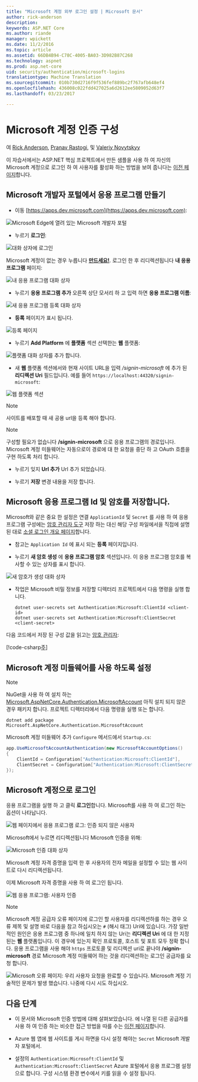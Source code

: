 ```yaml
---
title: "Microsoft 계정 외부 로그인 설정 | Microsoft 문서"
author: rick-anderson
description: 
keywords: ASP.NET Core
ms.author: riande
manager: wpickett
ms.date: 11/2/2016
ms.topic: article
ms.assetid: 66DB4B94-C78C-4005-BA03-3D982B87C268
ms.technology: aspnet
ms.prod: asp.net-core
uid: security/authentication/microsoft-logins
translationtype: Machine Translation
ms.sourcegitcommit: 010b730d2716f9f536fef889bc2f767afb648ef4
ms.openlocfilehash: 436008c022fdd427025a6d2612ee5809052d63f7
ms.lasthandoff: 03/23/2017

---
```

# <a name="configuring-microsoft-account-authentication"></a>Microsoft 계정 인증 구성

<a name=security-authentication-microsoft-logins></a>

여 [Rick Anderson](https://twitter.com/RickAndMSFT), [Pranav Rastogi](https://github.com/rustd), 및 [Valeriy Novytskyy](https://github.com/01binary)

이 자습서에서는 ASP.NET 핵심 프로젝트에서 만든 샘플을 사용 하 여 자신의 Microsoft 계정으로 로그인 하 여 사용자를 활성화 하는 방법을 보여 줍니다는 [이전 페이지](index.md)합니다.

## <a name="creating-the-app-in-microsoft-developer-portal"></a>Microsoft 개발자 포털에서 응용 프로그램 만들기

* 이동 [https://apps.dev.microsoft.com](https://apps.dev.microsoft.com):

![Microsoft Edge에 열려 있는 Microsoft 개발자 포털](index/_static/MicrosoftDev.png)

* 누르기 **로그인**:

![대화 상자에 로그인](index/_static/MicrosoftDevLogin.png)

Microsoft 계정이 없는 경우 누릅니다 **[만드세요!](https://signup.live.com/signup?wa=wsignin1.0&rpsnv=13&ct=1478151035&rver=6.7.6643.0&wp=SAPI_LONG&wreply=https%3a%2f%2fapps.dev.microsoft.com%2fLoginPostBack&id=293053&aadredir=1&contextid=D70D4F21246BAB50&bk=1478151036&uiflavor=web&uaid=f0c3de863a914c358b8dc01b1ff49e85&mkt=EN-US&lc=1033&lic=1)**. 로그인 한 후 리디렉션됩니다 **내 응용 프로그램** 페이지:

![내 응용 프로그램 대화 상자](index/_static/MicrosoftDevApps.png)

* 누르기 **응용 프로그램 추가** 오른쪽 상단 모서리 하 고 입력 하면 **응용 프로그램 이름**:

![새 응용 프로그램 등록 대화 상자](index/_static/MicrosoftDevAppCreate.png)

* **등록** 페이지가 표시 됩니다.

![등록 페이지](index/_static/MicrosoftDevAppReg.png)

* 누르기 **Add Platform** 에 **플랫폼** 섹션 선택한는 **웹** 플랫폼:

![플랫폼 대화 상자를 추가 합니다.](index/_static/MicrosoftDevAppPlatform.png)

* 새 **웹** 플랫폼 섹션에서와 현재 사이트 URL을 입력 */signin-microsoft* 에 추가 된 **리디렉션 Uri** 필드입니다. 예를 들어 `https://localhost:44320/signin-microsoft`:

![웹 플랫폼 섹션](index/_static/MicrosoftRedirectUri.png)
  
  > [!NOTE]
  > 사이트를 배포할 때 새 공용 url을 등록 해야 합니다.

  > [!NOTE]
  > 구성할 필요가 없습니다 **/signin-microsoft** 으로 응용 프로그램의 경로입니다. Microsoft 계정 미들웨어는 자동으로이 경로에 대 한 요청을 중단 하 고 OAuth 흐름을 구현 하도록 처리 합니다.

* 누르기 잊지 **Url 추가** Url 추가 되었습니다.

* 누르기 **저장** 변경 내용을 저장 합니다.

## <a name="storing-microsoft-applicationid-and-secret"></a>Microsoft 응용 프로그램 Id 및 암호를 저장합니다.

Microsoft와 같은 중요 한 설정은 연결 `ApplicationId` 및 `Secret` 를 사용 하 여 응용 프로그램 구성에는 [암호 관리자 도구](../../app-secrets.md) 저장 하는 대신 해당 구성 파일에서을 직접에 설명 된 대로 [소셜 로그인 개요 페이지](index.md)합니다.

* 참고는 `Application Id` 에 표시 되는 **등록** 페이지입니다.

* 누르기 **새 암호 생성** 에 **응용 프로그램 암호** 섹션입니다. 이 응용 프로그램 암호를 복사할 수 있는 상자를 표시 합니다.

![새 암호가 생성 대화 상자](index/_static/MicrosoftDevPassword.png)

* 작업은 Microsoft 비밀 정보를 저장할 디렉터리 프로젝트에서 다음 명령을 실행 합니다.

  <!-- literal_block {"ids": [], "xml:space": "preserve"} -->

  ```
  dotnet user-secrets set Authentication:Microsoft:ClientId <client-id>
  dotnet user-secrets set Authentication:Microsoft:ClientSecret <client-secret>
     ```

다음 코드에서 저장 된 구성 값을 읽고는 [암호 관리자](../../app-secrets.md#security-app-secrets):

[!code-csharp[주](../../../common/samples/WebApplication1/Startup.cs?highlight=11&range=20-36)]

## <a name="enable-microsoft-account-middleware"></a>Microsoft 계정 미들웨어를 사용 하도록 설정

> [!NOTE]
> NuGet을 사용 하 여 설치 하는 [Microsoft.AspNetCore.Authentication.MicrosoftAccount](https://www.nuget.org/packages/Microsoft.AspNetCore.Authentication.MicrosoftAccount) 아직 설치 되지 않은 경우 패키지 합니다. 프로젝트 디렉터리에서 다음 명령을 실행 또는 합니다.
>
> `dotnet add package Microsoft.AspNetCore.Authentication.MicrosoftAccount`

Microsoft 계정 미들웨어 추가 `Configure` 메서드에서 `Startup.cs`:

```csharp
app.UseMicrosoftAccountAuthentication(new MicrosoftAccountOptions()
{
    ClientId = Configuration["Authentication:Microsoft:ClientId"],
    ClientSecret = Configuration["Authentication:Microsoft:ClientSecret"]
});
```

## <a name="sign-in-with-microsoft-account"></a>Microsoft 계정으로 로그인

응용 프로그램을 실행 하 고 클릭 **로그인**합니다. Microsoft를 사용 하 여 로그인 하는 옵션이 나타납니다.

![웹 페이지에서 응용 프로그램 로그: 인증 되지 않은 사용자](index/_static/DoneMicrosoft.png)

Microsoft에서 누르면 리디렉션됩니다 Microsoft 인증을 위해:

![Microsoft 인증 대화 상자](index/_static/MicrosoftLogin.png)

Microsoft 계정 자격 증명을 입력 한 후 사용자의 전자 메일을 설정할 수 있는 웹 사이트로 다시 리디렉션됩니다.

이제 Microsoft 자격 증명을 사용 하 여 로그인 됩니다.

![웹 응용 프로그램: 사용자 인증](index/_static/Done.png)

> [!NOTE]
> Microsoft 계정 공급자 오류 페이지에 로그인 할 사용자를 리디렉션하를 하는 경우 오류 제목 및 설명 바로 다음을 참고 하십시오는 `#` (해시 태그) Uri에 있습니다. 가장 일반적인 원인은 응용 프로그램 중 하나에 일치 하지 않는 Uri는 **리디렉션 Uri** 에 대 한 지정 된는 **웹** 플랫폼입니다. 이 경우에 있는지 확인 프로토콜, 호스트 및 포트 모두 정확 합니다. 응용 프로그램을 사용 해야 `https` 프로토콜 및 리디렉션 uri로 끝나야 **/signin-microsoft** 경로 Microsoft 계정 미들웨어 하는 것을 리디렉션하는 로그인 공급자를 요청 합니다.

![Microsoft 오류 페이지: 우리 사용자 요청을 완료할 수 있습니다. Microsoft 계정 기술적인 문제가 발생 했습니다. 나중에 다시 시도 하십시오.](index/_static/MicrosoftLoginError.png)

## <a name="next-steps"></a>다음 단계

* 이 문서와 Microsoft 인증 방법에 대해 살펴보았습니다. 에 나열 된 다른 공급자를 사용 하 여 인증 하는 비슷한 접근 방법을 따를 수는 [이전 페이지](index.md)합니다.

* Azure 웹 앱에 웹 사이트를 게시 하면을 다시 설정 해야는 `Secret` Microsoft 개발자 포털에서.

* 설정의 `Authentication:Microsoft:ClientId` 및 `Authentication:Microsoft:ClientSecret` Azure 포털에서 응용 프로그램 설정으로 합니다. 구성 시스템 환경 변수에서 키를 읽을 수 설정 됩니다.

